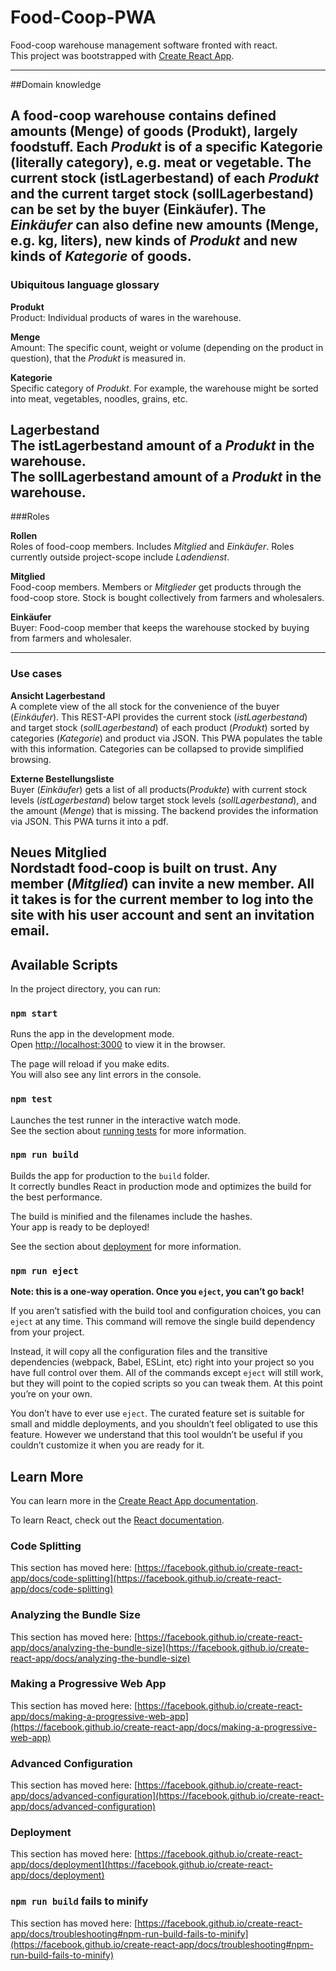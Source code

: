 # Food-Coop-PWA

Food-coop warehouse management software fronted with react.<br>
This project was bootstrapped with 
[Create React App](https://github.com/facebook/create-react-app).

___

##Domain knowledge

A food-coop warehouse contains defined amounts (**Menge**) of goods (**Produkt**),
largely foodstuff. Each *Produkt* is of a specific **Kategorie** (literally
category), e.g. meat or vegetable. The current stock (**istLagerbestand**) of
each *Produkt* and the current target stock (**sollLagerbestand**) can be set by
the buyer (**Einkäufer**). The *Einkäufer* can also define new amounts (**Menge**,
e.g. kg, liters), new kinds of *Produkt* and new kinds of  *Kategorie* of goods.
---

### Ubiquitous language glossary

**Produkt**<br>
Product: Individual products of wares in the warehouse.

**Menge**<br>
Amount: The specific count, weight or volume (depending on the product in
question), that the *Produkt* is measured in.

**Kategorie**<br>
Specific category of *Produkt*. For example, the warehouse might be sorted into
meat, vegetables, noodles, grains, etc.

**Lagerbestand**<br>
The **istLagerbestand** amount of a *Produkt* in the warehouse.<br>
The **sollLagerbestand** amount of a *Produkt* in the warehouse.
---

###Roles

**Rollen**<br>
Roles of food-coop members. Includes *Mitglied* and *Einkäufer*. Roles currently outside 
project-scope include *Ladendienst*.

**Mitglied**<br>
Food-coop members. Members or *Mitglieder* get products through the food-coop store. Stock
is bought collectively from farmers and wholesalers.

**Einkäufer**<br>
Buyer: Food-coop member that keeps the warehouse stocked by buying from 
farmers and wholesaler.

---

### Use cases

**Ansicht Lagerbestand**<br>
A complete view of the all stock for the convenience of the buyer (*Einkäufer*).
This REST-API provides the current stock (*istLagerbestand*) and target stock
(*sollLagerbestand*) of each product (*Produkt*) sorted by categories
(*Kategorie*) and product via JSON. This PWA populates the table with this information. 
Categories can be collapsed to provide simplified browsing. 

**Externe Bestellungsliste**<br>
Buyer (*Einkäufer*) gets a list of all products(*Produkte*) with current stock
levels (*istLagerbestand*) below target stock levels (*sollLagerbestand*),
and the amount (*Menge*) that is missing. The backend provides the information via 
JSON. This PWA turns it into a pdf.

**Neues Mitglied**<br>
Nordstadt food-coop is built on trust. Any member (*Mitglied*) can invite a new member. 
All it takes is for the current member to log into the site with his user account and sent 
an invitation email.
 ---

## Available Scripts

In the project directory, you can run:

### `npm start`

Runs the app in the development mode.\
Open [http://localhost:3000](http://localhost:3000) to view it in the browser.

The page will reload if you make edits.\
You will also see any lint errors in the console.

### `npm test`

Launches the test runner in the interactive watch mode.\
See the section about [running tests](https://facebook.github.io/create-react-app/docs/running-tests) for more information.

### `npm run build`

Builds the app for production to the `build` folder.\
It correctly bundles React in production mode and optimizes the build for the best performance.

The build is minified and the filenames include the hashes.\
Your app is ready to be deployed!

See the section about [deployment](https://facebook.github.io/create-react-app/docs/deployment) for more information.

### `npm run eject`

**Note: this is a one-way operation. Once you `eject`, you can’t go back!**

If you aren’t satisfied with the build tool and configuration choices, you can `eject` at any time. This command will remove the single build dependency from your project.

Instead, it will copy all the configuration files and the transitive dependencies (webpack, Babel, ESLint, etc) right into your project so you have full control over them. All of the commands except `eject` will still work, but they will point to the copied scripts so you can tweak them. At this point you’re on your own.

You don’t have to ever use `eject`. The curated feature set is suitable for small and middle deployments, and you shouldn’t feel obligated to use this feature. However we understand that this tool wouldn’t be useful if you couldn’t customize it when you are ready for it.

## Learn More

You can learn more in the [Create React App documentation](https://facebook.github.io/create-react-app/docs/getting-started).

To learn React, check out the [React documentation](https://reactjs.org/).

### Code Splitting

This section has moved here: [https://facebook.github.io/create-react-app/docs/code-splitting](https://facebook.github.io/create-react-app/docs/code-splitting)

### Analyzing the Bundle Size

This section has moved here: [https://facebook.github.io/create-react-app/docs/analyzing-the-bundle-size](https://facebook.github.io/create-react-app/docs/analyzing-the-bundle-size)

### Making a Progressive Web App

This section has moved here: [https://facebook.github.io/create-react-app/docs/making-a-progressive-web-app](https://facebook.github.io/create-react-app/docs/making-a-progressive-web-app)

### Advanced Configuration

This section has moved here: [https://facebook.github.io/create-react-app/docs/advanced-configuration](https://facebook.github.io/create-react-app/docs/advanced-configuration)

### Deployment

This section has moved here: [https://facebook.github.io/create-react-app/docs/deployment](https://facebook.github.io/create-react-app/docs/deployment)

### `npm run build` fails to minify

This section has moved here: [https://facebook.github.io/create-react-app/docs/troubleshooting#npm-run-build-fails-to-minify](https://facebook.github.io/create-react-app/docs/troubleshooting#npm-run-build-fails-to-minify)
